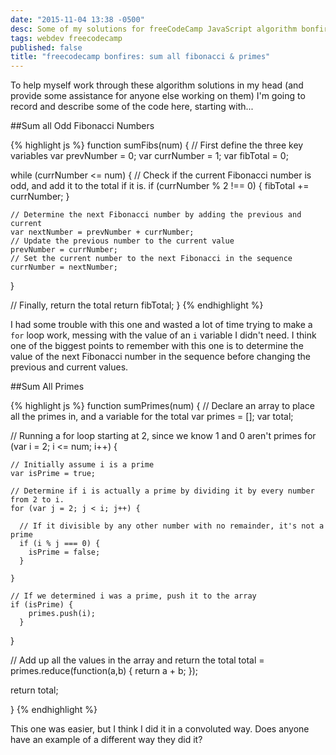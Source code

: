 ```yaml
---
date: "2015-11-04 13:38 -0500"
desc: Some of my solutions for freeCodeCamp JavaScript algorithm bonfires explained.
tags: webdev freecodecamp
published: false
title: "freecodecamp bonfires: sum all fibonacci & primes"
---
```


To help myself work through these algorithm solutions in my head (and provide some assistance for anyone else working on them) I'm going to record and describe some of the code here, starting with...

##Sum all Odd Fibonacci Numbers

{% highlight js %}
function sumFibs(num) {
  // First define the three key variables
  var prevNumber = 0;
  var currNumber = 1;
  var fibTotal = 0;
  
  while (currNumber <= num) {
  	// Check if the current Fibonacci number is odd, and add it to the total if it is.
    if (currNumber % 2 !== 0) {
      fibTotal += currNumber;
    }
    
    // Determine the next Fibonacci number by adding the previous and current
    var nextNumber = prevNumber + currNumber;
    // Update the previous number to the current value
    prevNumber = currNumber;
    // Set the current number to the next Fibonacci in the sequence
    currNumber = nextNumber;
  }
 
 // Finally, return the total
 return fibTotal;
}
{% endhighlight %}

I had some trouble with this one and wasted a lot of time trying to make a `for` loop work, messing with the value of an `i` variable I didn't need. I think one of the biggest points to remember with this one is to determine the value of the next Fibonacci number in the sequence before changing the previous and current values.

##Sum All Primes

{% highlight js %}
function sumPrimes(num) {
  // Declare an array to place all the primes in, and a variable for the total
  var primes = [];
  var total;
  
  // Running a for loop starting at 2, since we know 1 and 0 aren't primes
  for (var i = 2; i <= num; i++) {
    
    // Initially assume i is a prime
    var isPrime = true;
    
    // Determine if i is actually a prime by dividing it by every number from 2 to i.
    for (var j = 2; j < i; j++) {
      
      // If it divisible by any other number with no remainder, it's not a prime
      if (i % j === 0) {
        isPrime = false;
      }
      
    }
    
    // If we determined i was a prime, push it to the array
    if (isPrime) {
        primes.push(i);
      }
    
  }
  
  // Add up all the values in the array and return the total
  total = primes.reduce(function(a,b) {
    return a + b;
  });
  
  return total;

}
{% endhighlight %}

This one was easier, but I think I did it in a convoluted way. Does anyone have an example of a different way they did it?